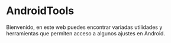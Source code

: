 # AndroidTools
Bienvenido, en este web puedes encontrar variadas utilidades y herramientas que permiten acceso a algunos ajustes en Android.
